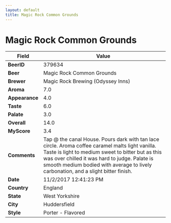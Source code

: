 ```yaml
---
layout: default
title: Magic Rock Common Grounds
---
```


# Magic Rock Common Grounds

| Field         | Value     |
|---------------|-----------|
| **BeerID** | 379634 |
| **Beer** | Magic Rock Common Grounds |
| **Brewer** | Magic Rock Brewing (Odyssey Inns) |
| **Aroma** | 7.0 |
| **Appearance** | 4.0 |
| **Taste** | 6.0 |
| **Palate** | 3.0 |
| **Overall** | 14.0 |
| **MyScore** | 3.4 |
| **Comments** | Tap @ the canal House. Pours dark with tan lace circle. Aroma coffee caramel malts light vanilla. Taste is light to medium sweet to bitter but as this was over chilled it was hard to judge. Palate is smooth medium bodied with average to lively carbonation, and a slight bitter finish.  |
| **Date** | 11/2/2017 12:41:23 PM |
| **Country** | England |
| **State** | West Yorkshire |
| **City** | Huddersfield |
| **Style** | Porter - Flavored |
